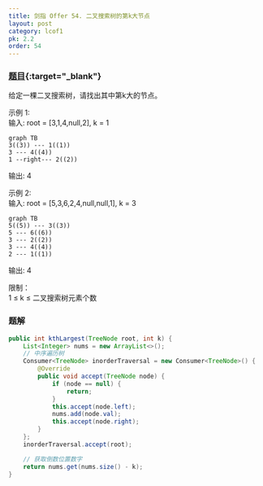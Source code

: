 ```yaml
---
title: 剑指 Offer 54. 二叉搜索树的第k大节点
layout: post
category: lcof1
pk: 2.2
order: 54
---
```


### [题目](https://leetcode-cn.com/problems/er-cha-sou-suo-shu-de-di-kda-jie-dian-lcof/){:target="_blank"}

给定一棵二叉搜索树，请找出其中第k大的节点。

示例 1:  
输入: root = [3,1,4,null,2], k = 1  

```mermaid
graph TB
3((3)) --- 1((1))
3 --- 4((4))
1 --right--- 2((2))
```

输出: 4

示例 2:  
输入: root = [5,3,6,2,4,null,null,1], k = 3  
```mermaid
graph TB
5((5)) --- 3((3))
5 --- 6((6))
3 --- 2((2))
3 --- 4((4))
2 --- 1((1))
```

输出: 4


限制：  
1 ≤ k ≤ 二叉搜索树元素个数

### 题解

```java
public int kthLargest(TreeNode root, int k) {
    List<Integer> nums = new ArrayList<>();
    // 中序遍历树
    Consumer<TreeNode> inorderTraversal = new Consumer<TreeNode>() {
        @Override
        public void accept(TreeNode node) {
            if (node == null) {
                return;
            }
            this.accept(node.left);
            nums.add(node.val);
            this.accept(node.right);
        }
    };
    inorderTraversal.accept(root);

    // 获取倒数位置数字
    return nums.get(nums.size() - k);
}
```